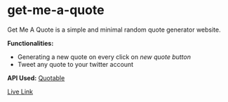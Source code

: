 # get-me-a-quote
Get Me A Quote is a simple and minimal random quote generator website.  

**Functionalities:**  
* Generating a new quote on every click on _new quote button_
* Tweet any quote to your twitter account

**API Used:** [Quotable](https://github.com/lukePeavey/quotable) 

[Live Link](https://rahulbakshi4.github.io/get-me-a-quote/)
